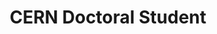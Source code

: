 ---
draft: false
name: "Emanuele Villa"
title: "CERN Doctoral Student"
description: "Hardware and software for T2K ND280, online SuperNova pointing for DUNE, Neutrino outreach coordinator"
publicationLink: "https://inspirehep.net/authors/2171980"
githubLink: "https://github.com/emanuele-villa"
avatar: {
    src: "/member-photos/emanuele.avif",
    alt: "Emmanuele Villa"
}
publishDate: "2022-11-08 15:39"
---